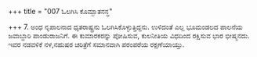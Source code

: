 +++
title = "007 ಓಲಗಿಸಿ ಕೊಮ್ಬಾತನನ್ಧ"

+++
7. ಅಂಧ ನೃಪಾಲನಾದ ಧೃತರಾಷ್ಟ್ರನು ಓಲಗಿಸಿಕೊಳ್ಳುತ್ತಿದ್ದನು. ಉಳಿದಂತೆ ಎಲ್ಲ ಭೂಮಂಡಲದ ಪಾಲನೆಯ ಜವಾಬ್ದಾರಿ ಪಾಂಡುರಾಜನಿಗೆ. ಈ ಕುಮಾರಕರನ್ನು ಪೋಷಿಸುವ, ಕುಲನೀತಿಯ ವಿಧದಿಂದ ರಕ್ಷಿಸುವ ಭಾರ ಭೀಷ್ಮನದು. ಇವರ ನಡವಳಿಕೆ ನಳ,ನಹುಷರ ಚರಿತ್ರೆಗೆ ಸಮಾನವಾಗಿ ಪರಂಪರೆಯ ರಕ್ಷಣೆಯಾಯ್ತು.